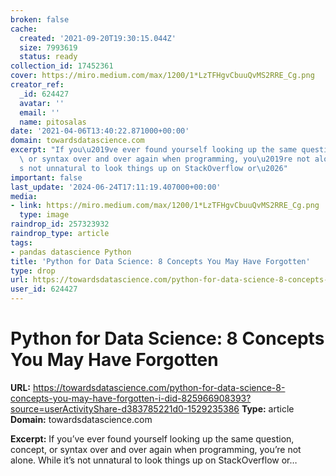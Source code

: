 ```yaml
---
broken: false
cache:
  created: '2021-09-20T19:30:15.044Z'
  size: 7993619
  status: ready
collection_id: 17452361
cover: https://miro.medium.com/max/1200/1*LzTFHgvCbuuQvMS2RRE_Cg.png
creator_ref:
  _id: 624427
  avatar: ''
  email: ''
  name: pitosalas
date: '2021-04-06T13:40:22.871000+00:00'
domain: towardsdatascience.com
excerpt: "If you\u2019ve ever found yourself looking up the same question, concept,\
  \ or syntax over and over again when programming, you\u2019re not alone. While it\u2019\
  s not unnatural to look things up on StackOverflow or\u2026"
important: false
last_update: '2024-06-24T17:11:19.407000+00:00'
media:
- link: https://miro.medium.com/max/1200/1*LzTFHgvCbuuQvMS2RRE_Cg.png
  type: image
raindrop_id: 257323932
raindrop_type: article
tags:
- pandas datascience Python
title: 'Python for Data Science: 8 Concepts You May Have Forgotten'
type: drop
url: https://towardsdatascience.com/python-for-data-science-8-concepts-you-may-have-forgotten-i-did-825966908393?source=userActivityShare-d383785221d0-1529235386
user_id: 624427
---
```


# Python for Data Science: 8 Concepts You May Have Forgotten

**URL:** https://towardsdatascience.com/python-for-data-science-8-concepts-you-may-have-forgotten-i-did-825966908393?source=userActivityShare-d383785221d0-1529235386
**Type:** article
**Domain:** towardsdatascience.com

**Excerpt:** If you’ve ever found yourself looking up the same question, concept, or syntax over and over again when programming, you’re not alone. While it’s not unnatural to look things up on StackOverflow or…
